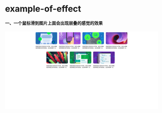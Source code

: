 # example-of-effect
#### 一、一个鼠标滑到图片上面会出现层叠的感觉的效果
![](https://github.com/fx35792/example-of-effect/blob/master/img-hover-effect/images/final_img.png)
